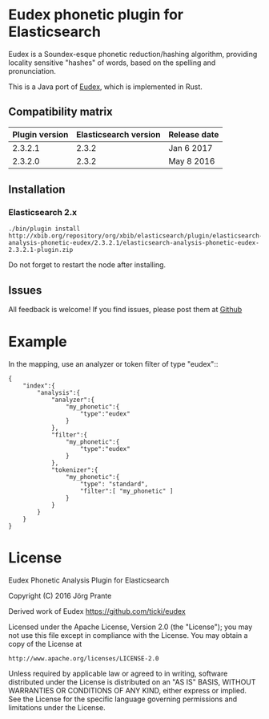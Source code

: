
# Eudex phonetic plugin for Elasticsearch

Eudex is a Soundex-esque phonetic reduction/hashing algorithm, providing locality sensitive "hashes" of words, based on the spelling and pronunciation.

This is a Java port of [Eudex](https://github.com/ticki/eudex), which is implemented in Rust.

## Compatibility matrix

| Plugin version   | Elasticsearch version | Release date |
| -----------------| ----------------------| -------------|
| 2.3.2.1          | 2.3.2                 | Jan  6 2017  |
| 2.3.2.0          | 2.3.2                 | May  8 2016  |

## Installation

### Elasticsearch 2.x

    ./bin/plugin install http://xbib.org/repository/org/xbib/elasticsearch/plugin/elasticsearch-analysis-phonetic-eudex/2.3.2.1/elasticsearch-analysis-phonetic-eudex-2.3.2.1-plugin.zip

Do not forget to restart the node after installing.

## Issues

All feedback is welcome! If you find issues, please post them at [Github](https://github.com/jprante/elasticsearch-analysis-phonetic-eudex/issues)

# Example

In the mapping, use an analyzer or token filter of type "eudex"::

    {
        "index":{
            "analysis":{
                "analyzer":{
                    "my_phonetic":{
                        "type":"eudex"
                    }
                },
                "filter":{
                    "my_phonetic":{
                        "type":"eudex"
                    }
                },
                "tokenizer":{
                    "my_phonetic":{
                        "type": "standard",
                        "filter":[ "my_phonetic" ]
                    }
                }
            }
        }
    }


# License

Eudex Phonetic Analysis Plugin for Elasticsearch

Copyright (C) 2016 Jörg Prante

Derived work of Eudex https://github.com/ticki/eudex

Licensed under the Apache License, Version 2.0 (the "License");
you may not use this file except in compliance with the License.
You may obtain a copy of the License at

    http://www.apache.org/licenses/LICENSE-2.0

Unless required by applicable law or agreed to in writing, software
distributed under the License is distributed on an "AS IS" BASIS,
WITHOUT WARRANTIES OR CONDITIONS OF ANY KIND, either express or implied.
See the License for the specific language governing permissions and
limitations under the License.